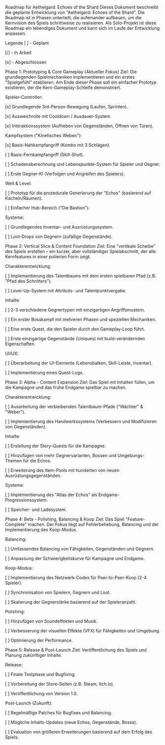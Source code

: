 Roadmap für Aethelgard: Echoes of the Shard
Dieses Dokument beschreibt die geplante Entwicklung von "Aethelgard: Echoes of the Shard". Die Roadmap ist in Phasen unterteilt, die aufeinander aufbauen, um die Kernvision des Spiels schrittweise zu realisieren. Als Solo-Projekt ist diese Roadmap ein lebendiges Dokument und kann sich im Laufe der Entwicklung anpassen.

Legende
[ ] - Geplant

[/] - In Arbeit

[x] - Abgeschlossen

Phase 1: Prototyping & Core Gameplay (Aktueller Fokus)
Ziel: Die grundlegenden Spielmechaniken implementieren und ein erstes "Spielgefühl" etablieren. Am Ende dieser Phase soll ein einfacher Prototyp existieren, der die Kern-Gameplay-Schleife demonstriert.

Spieler-Controller:

[x] Grundlegende 3rd-Person-Bewegung (Laufen, Sprinten).

[x] Ausweichrolle mit Cooldown / Ausdauer-System.

[x] Interaktionssystem (Aufheben von Gegenständen, Öffnen von Türen).

Kampfsystem ("Kinetisches Weben"):

[x] Basis-Nahkampfangriff (Kombo mit 3 Schlägen).

[ ] Basis-Fernkampfangriff (Skill-Shot).

[ ] Schadensberechnung und Lebenspunkte-System für Spieler und Gegner.

[ ] Erste Gegner-KI (Verfolgen und Angreifen des Spielers).

Welt & Level:

[ ] Prototyp für die prozedurale Generierung der "Echos" (basierend auf Kacheln/Räumen).

[ ] Einfacher Hub-Bereich ("Die Bastion").

Systeme:

[ ] Grundlegendes Inventar- und Ausrüstungssystem.

[ ] Loot-Drops von Gegnern (zufällige Gegenstände).

Phase 2: Vertical Slice & Content Foundation
Ziel: Eine "vertikale Scheibe" des Spiels erstellen – ein kurzer, aber vollständiger Spielabschnitt, der alle Kernfeatures in einer polierten Form zeigt.

Charakterentwicklung:

[ ] Implementierung des Talentbaums mit dem ersten spielbaren Pfad (z.B. "Pfad des Schnitters").

[ ] Level-Up-System mit Attributs- und Talentpunktvergabe.

Inhalte:

[ ] 2-3 verschiedene Gegnertypen mit einzigartigen Angriffsmustern.

[ ] Ein erster Bosskampf mit mehreren Phasen und speziellen Mechaniken.

[ ] Eine erste Quest, die den Spieler durch den Gameplay-Loop führt.

[ ] Erste einzigartige Gegenstände (Uniques) mit build-verändernden Eigenschaften.

UI/UX:

[ ] Überarbeitung der UI-Elemente (Lebensbalken, Skill-Leiste, Inventar).

[ ] Implementierung eines Quest-Logs.

Phase 3: Alpha - Content Expansion
Ziel: Das Spiel mit Inhalten füllen, um die Kampagne und das frühe Endgame spielbar zu machen.

Charakterentwicklung:

[ ] Ausarbeitung der verbleibenden Talentbaum-Pfade ("Wächter" & "Weber").

[ ] Implementierung des Handwerkssystems (Verbessern und Modifizieren von Gegenständen).

Inhalte:

[ ] Erstellung der Story-Quests für die Kampagne.

[ ] Hinzufügen von mehr Gegnervarianten, Bossen und Umgebungs-Themen für die Echos.

[ ] Erweiterung des Item-Pools mit hunderten von neuen Ausrüstungsgegenständen.

Systeme:

[ ] Implementierung des "Atlas der Echos" als Endgame-Progressionssystem.

[ ] Speicher- und Ladesystem.

Phase 4: Beta - Polishing, Balancing & Koop
Ziel: Das Spiel "Feature-Complete" machen. Der Fokus liegt auf Fehlerbehebung, Balancing und der Implementierung des Koop-Modus.

Balancing:

[ ] Umfassendes Balancing von Fähigkeiten, Gegenständen und Gegnern.

[ ] Anpassung der Schwierigkeitskurve für Kampagne und Endgame.

Koop-Modus:

[ ] Implementierung des Netzwerk-Codes für Peer-to-Peer-Koop (2-4 Spieler).

[ ] Synchronisation von Spielern, Gegnern und Loot.

[ ] Skalierung der Gegnerstärke basierend auf der Spieleranzahl.

Polishing:

[ ] Hinzufügen von Soundeffekten und Musik.

[ ] Verbesserung der visuellen Effekte (VFX) für Fähigkeiten und Umgebung.

[ ] Optimierung der Performance.

Phase 5: Release & Post-Launch
Ziel: Veröffentlichung des Spiels und Planung zukünftiger Inhalte.

Release:

[ ] Finale Testphase und Bugfixing.

[ ] Vorbereitung der Store-Seiten (z.B. Steam, Itch.io).

[ ] Veröffentlichung von Version 1.0.

Post-Launch (Zukunft):

[ ] Regelmäßige Patches für Bugfixes und Balancing.

[ ] Mögliche Inhalts-Updates (neue Echos, Gegenstände, Bosse).

[ ] Evaluation von größeren Erweiterungen basierend auf dem Erfolg des Spiels.